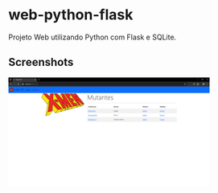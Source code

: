 # web-python-flask
Projeto Web utilizando Python com Flask e SQLite.

## Screenshots
<img src="https://github.com/rlhorochovec/web-python-flask/blob/develop/screenshots/lista.PNG" width="400" />